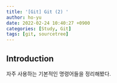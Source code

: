 ```yaml
---
title: '[Git] Git (2) '
author: ho-yu
date: 2022-02-24 10:40:27 +0900
categories: [Study, Git]
tags: [git, sourcetree]
---
```


## Introduction

자주 사용하는 기본적인 명령어들을 정리해봤다.











